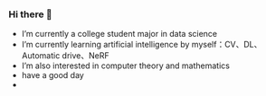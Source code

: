 ### Hi there 👋

<!--
**wlingyuan/wlingyuan** is a ✨ _special_ ✨ repository because its `README.md` (this file) appears on your GitHub profile.

Here are some ideas to get you started:

- 🔭 I’m currently working on ...
- 🌱 I’m currently learning ...
- 👯 I’m looking to collaborate on ...
- 🤔 I’m looking for help with ...
- 💬 Ask me about ...
- 📫 How to reach me: ...
- 😄 Pronouns: ...
- ⚡ Fun fact: ...
-->
- I’m currently a college student major in data science
- I’m currently learning artificial intelligence by myself：CV、DL、Automatic drive、NeRF
- I’m also interested in computer theory and mathematics
- have a good day
- 
